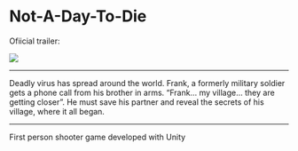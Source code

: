 # Not-A-Day-To-Die

Ofiicial trailer:

<a href="https://www.youtube.com/watch?v=LZugvN047Bc?feature=player_embedded"
target="_blank"><img src="http://img.youtube.com/vi/LZugvN047Bc/0.jpg" 
 /></a>

___
Deadly virus has spread around the world.
Frank, a formerly military soldier gets a phone call from his brother in arms.
“Frank... my village… they are getting closer”.
He must save his partner and reveal the secrets of his village, where it all began.

___
First person shooter game developed with Unity

